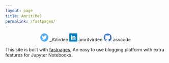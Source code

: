 ```yaml
---
layout: page
title: Amrit(Me)
permalink: /fastpages/
---
```



 <p align="center">
  <img src="https://raw.githubusercontent.com/asvcode/Blogs/master/images/twitter.png" width="5%" title="twitter">
  _AVirdee
  <img src="https://raw.githubusercontent.com/asvcode/Blogs/master/images/linkedin.png" width="5%" title="linkedin">
  amritvirdee
  <img src="https://raw.githubusercontent.com/asvcode/Blogs/master/images/github.png" width="5%", title="github">
  asvcode
</p>

This site is built with [fastpages](https://github.com/fastai/fastpages), An easy to use blogging platform with extra features for Jupyter Notebooks.
